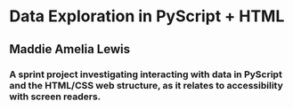 # Data Exploration in PyScript + HTML
## Maddie Amelia Lewis
### A sprint project investigating interacting with data in PyScript and the HTML/CSS web structure, as it relates to accessibility with screen readers. 

